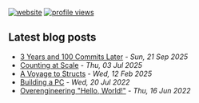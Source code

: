 [![website](https://img.shields.io/badge/priyavr.at-grey?logo=rss)](https://priyavr.at)
[![profile views](https://komarev.com/ghpvc/?username=priyavrat-misra)](https://priyavr.at)
## Latest blog posts

- [3 Years and 100 Commits Later](https://priyavr.at/blog/100-commits/) - *Sun, 21 Sep 2025*
- [Counting at Scale](https://priyavr.at/blog/hyperloglog/) - *Thu, 03 Jul 2025*
- [A Voyage to Structs](https://priyavr.at/blog/structs-i/) - *Wed, 12 Feb 2025*
- [Building a PC](https://priyavr.at/blog/first-pc-build-journey/) - *Wed, 20 Jul 2022*
- [Overengineering "Hello, World!"](https://priyavr.at/blog/hello-world/) - *Thu, 16 Jun 2022*

